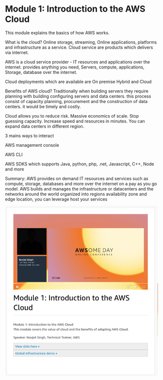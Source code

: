 # Module 1: Introduction to the AWS Cloud

This module explains the basics of how AWS works.

What is the cloud? Online storage, streaming, Online applications, platforms and infrastructure as a service. Cloud service are products which delivers via internet.

AWS is a cloud service provider - IT resources and applications over the internet. provides anything you need, Servers, compute, applications, Storage, database over the internet.

Cloud deployments which are available are On premise Hybrid and Cloud

Benefits of AWS cloud? Traditionally when building servers they require planning with building configuring servers and data centers. this process consist of capacity planning, procurement and the construction of data centers. it would be timely and costly. 

Cloud allows you to reduce risk. Massive economics of scale. Stop guessing capacity. Increase speed and resources in minutes. You can expand data centers in different region.

3 mains ways to interact 

AWS management console

AWS CLI

AWS SDKS which supports Java, python, php, .net, Javascript, C++, Node and more

Summary: AWS provides on demand IT resources and services such as compute, storage, databases and more over the internet on a pay as you go model. AWS builds and manages the infrastructure or datacenters and the networks around the world organized into regions availability zone and edge location, you can leverage host your services

![](../../.gitbook/assets/screenshot-from-2020-11-05-21-46-31.png)



